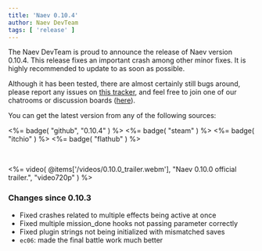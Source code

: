 ```yaml
---
title: 'Naev 0.10.4'
author: Naev DevTeam
tags: [ 'release' ]
---
```

The Naev DevTeam is proud to announce the release of Naev
version 0.10.4. This release fixes an important crash among other minor
fixes. It is highly recommended to update to as soon as possible.

Although it has been tested, there are almost certainly still bugs
around, please report any issues on [this
tracker](https://github.com/naev/naev/issues), and feel free to join one of our
chatrooms or discussion boards ([here](https://naev.org/contact/)).

You can get the latest version from any of the following sources:

<%= badge( "github", "0.10.4" ) %>
<%= badge( "steam" ) %>
<%= badge( "itchio" ) %>
<%= badge( "flathub" ) %>

<br>

<%= video( @items['/videos/0.10.0_trailer.webm'], "Naev 0.10.0 official trailer.", "video720p" ) %>

### Changes since 0.10.3
* Fixed crashes related to multiple effects being active at once
* Fixed multiple mission_done hooks not passing parameter correctly
* Fixed plugin strings not being initialized with mismatched saves
* `ec06`: made the final battle work much better
